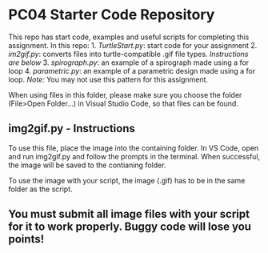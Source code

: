 # PC04 Starter Code Repository

This repo has start code, examples and useful scripts for completing this assignment. In this repo:
    1. *TurtleStart.py*: start code for your assignment
    2. *im2gif.py*: converts files into turtle-compatible .gif file types. *Instructions are below*
    3. *spirograph.py*: an example of a spirograph made using a for loop
    4. *parametric.py*: an example of a parametric design made using a for loop. *Note:* You may not use this pattern for this assignment.
    
When using files in this folder, please make sure you choose the folder (File>Open Folder...) in Visual Studio Code, so that files can be found. 

## img2gif.py - Instructions
To use this file, place the image into the containing folder.
In VS Code, open and run img2gif.py and follow the prompts in the terminal.
When successful, the image will be saved to the contianing folder. 

To use the image with your script, the image (.gif) has to be in the same folder as the script. 

## You must submit all image files with your script for it to work properly. Buggy code will lose you points!
